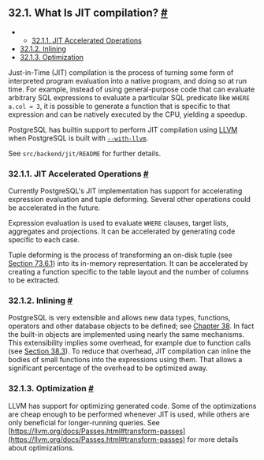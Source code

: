 ## 32.1. What Is JIT compilation? [#](#JIT-REASON)

  * *   [32.1.1. JIT Accelerated Operations](jit-reason#JIT-ACCELERATED-OPERATIONS)
  * [32.1.2. Inlining](jit-reason#JIT-INLINING)
  * [32.1.3. Optimization](jit-reason#JIT-OPTIMIZATION)

Just-in-Time (JIT) compilation is the process of turning some form of interpreted program evaluation into a native program, and doing so at run time. For example, instead of using general-purpose code that can evaluate arbitrary SQL expressions to evaluate a particular SQL predicate like `WHERE a.col = 3`, it is possible to generate a function that is specific to that expression and can be natively executed by the CPU, yielding a speedup.

PostgreSQL has builtin support to perform JIT compilation using [LLVM](https://llvm.org/) when PostgreSQL is built with [`--with-llvm`](install-make#CONFIGURE-WITH-LLVM).

See `src/backend/jit/README` for further details.

### 32.1.1. JIT Accelerated Operations [#](#JIT-ACCELERATED-OPERATIONS)

Currently PostgreSQL's JIT implementation has support for accelerating expression evaluation and tuple deforming. Several other operations could be accelerated in the future.

Expression evaluation is used to evaluate `WHERE` clauses, target lists, aggregates and projections. It can be accelerated by generating code specific to each case.

Tuple deforming is the process of transforming an on-disk tuple (see [Section 73.6.1](storage-page-layout#STORAGE-TUPLE-LAYOUT "73.6.1. Table Row Layout")) into its in-memory representation. It can be accelerated by creating a function specific to the table layout and the number of columns to be extracted.

### 32.1.2. Inlining [#](#JIT-INLINING)

PostgreSQL is very extensible and allows new data types, functions, operators and other database objects to be defined; see [Chapter 38](extend "Chapter 38. Extending SQL"). In fact the built-in objects are implemented using nearly the same mechanisms. This extensibility implies some overhead, for example due to function calls (see [Section 38.3](xfunc "38.3. User-Defined Functions")). To reduce that overhead, JIT compilation can inline the bodies of small functions into the expressions using them. That allows a significant percentage of the overhead to be optimized away.

### 32.1.3. Optimization [#](#JIT-OPTIMIZATION)

LLVM has support for optimizing generated code. Some of the optimizations are cheap enough to be performed whenever JIT is used, while others are only beneficial for longer-running queries. See [https://llvm.org/docs/Passes.html#transform-passes](https://llvm.org/docs/Passes.html#transform-passes) for more details about optimizations.